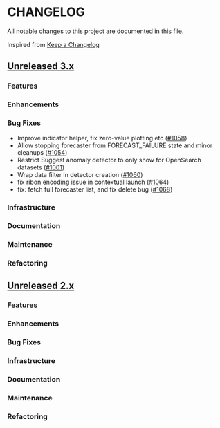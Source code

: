 # CHANGELOG
All notable changes to this project are documented in this file.

Inspired from [Keep a Changelog](https://keepachangelog.com/en/1.1.0/)

## [Unreleased 3.x](https://github.com/opensearch-project/anomaly-detection/compare/2.x...HEAD)
### Features
### Enhancements
### Bug Fixes
- Improve indicator helper, fix zero-value plotting etc ([#1058](https://github.com/opensearch-project/anomaly-detection-dashboards-plugin/pull/1058))
- Allow stopping forecaster from FORECAST_FAILURE state and minor cleanups ([#1054](https://github.com/opensearch-project/anomaly-detection-dashboards-plugin/pull/1054))
- Restrict Suggest anomaly detector to only show for OpenSearch datasets ([#1001](https://github.com/opensearch-project/anomaly-detection-dashboards-plugin/pull/1001))
- Wrap data filter in detector creation ([#1060](https://github.com/opensearch-project/anomaly-detection-dashboards-plugin/pull/1060))
- fix ribon encoding issue in contextual launch ([#1064](https://github.com/opensearch-project/anomaly-detection-dashboards-plugin/pull/1064))
- fix: fetch full forecaster list, and fix delete bug ([#1068](https://github.com/opensearch-project/anomaly-detection-dashboards-plugin/pull/1068))
### Infrastructure
### Documentation
### Maintenance
### Refactoring

## [Unreleased 2.x](https://github.com/opensearch-project/anomaly-detection/compare/2.19...2.x)
### Features


### Enhancements
### Bug Fixes

### Infrastructure
### Documentation
### Maintenance
### Refactoring
